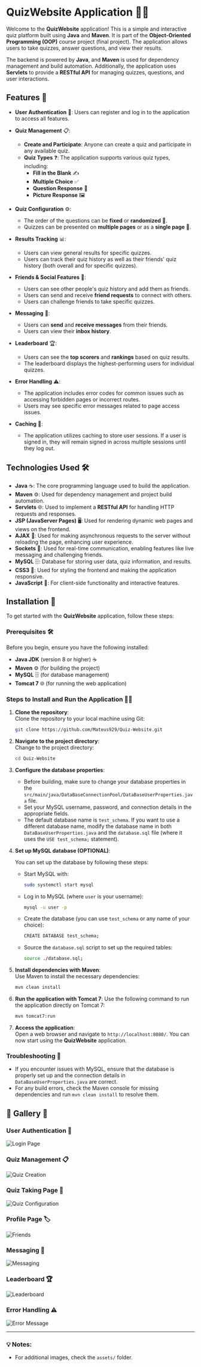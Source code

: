 # QuizWebsite Application 📝🌐

Welcome to the **QuizWebsite** application! This is a simple and interactive quiz platform built using **Java** and **Maven**. It is part of the **Object-Oriented Programming (OOP)** course project (final project). The application allows users to take quizzes, answer questions, and view their results.

The backend is powered by **Java**, and **Maven** is used for dependency management and build automation. Additionally, the application uses **Servlets** to provide a **RESTful API** for managing quizzes, questions, and user interactions.

## Features 🚀

- **User Authentication** 🔑: Users can register and log in to the application to access all features.

- **Quiz Management** 📋:
   - **Create and Participate**: Anyone can create a quiz and participate in any available quiz.
   - **Quiz Types** ❓: The application supports various quiz types, including:
      - **Fill in the Blank** ✍️
      - **Multiple Choice** ✅
      - **Question Response** 📝
      - **Picture Response** 🖼️

- **Quiz Configuration** ⚙️:
   - The order of the questions can be **fixed** or **randomized** 🔀.
   - Quizzes can be presented on **multiple pages** or as a **single page** 📄.

- **Results Tracking** 📊:
   - Users can view general results for specific quizzes.
   - Users can track their quiz history as well as their friends' quiz history (both overall and for specific quizzes).

- **Friends & Social Features** 👥:
   - Users can see other people's quiz history and add them as friends.
   - Users can send and receive **friend requests** to connect with others.
   - Users can challenge friends to take specific quizzes.

- **Messaging** 📧:
   - Users can **send** and **receive messages** from their friends.
   - Users can view their **inbox history**.

- **Leaderboard** 🏆:
   - Users can see the **top scorers** and **rankings** based on quiz results.
   - The leaderboard displays the highest-performing users for individual quizzes.

- **Error Handling** ⚠️:
    - The application includes error codes for common issues such as accessing forbidden pages or incorrect routes.
    - Users may see specific error messages related to page access issues.

- **Caching** 💾:
    - The application utilizes caching to store user sessions. If a user is signed in, they will remain signed in across multiple sessions until they log out.

## Technologies Used 🛠️

- **Java** ☕: The core programming language used to build the application.
- **Maven** ⚙️: Used for dependency management and project build automation.
- **Servlets** 🌐: Used to implement a **RESTful API** for handling HTTP requests and responses.
- **JSP (JavaServer Pages)** 🖥️: Used for rendering dynamic web pages and views on the frontend.
- **AJAX** 🔄: Used for making asynchronous requests to the server without reloading the page, enhancing user experience.
- **Sockets** 🔌: Used for real-time communication, enabling features like live messaging and challenging friends.
- **MySQL** 🗄️: Database for storing user data, quiz information, and results.
- **CSS3** 🎨: Used for styling the frontend and making the application responsive.
- **JavaScript** 📜: For client-side functionality and interactive features.


## Installation 🚀

To get started with the **QuizWebsite** application, follow these steps:

### Prerequisites 🛠️
Before you begin, ensure you have the following installed:
- **Java JDK** (version 8 or higher) ☕
- **Maven** ⚙️ (for building the project)
- **MySQL** 🗄️ (for database management)
- **Tomcat 7** 🌐 (for running the web application)

### Steps to Install and Run the Application 🏃‍♂️

1. **Clone the repository**:  
   Clone the repository to your local machine using Git:
   ```bash
   git clone https://github.com/Mateus929/Quiz-Website.git
   ```

2. **Navigate to the project directory**:  
   Change to the project directory:
   ```bash
   cd Quiz-Website
   ```

3. **Configure the database properties**:
    - Before building, make sure to change your database properties in the `src/main/java/DataBaseConnectionPool/DataBaseUserProperties.java` file.
    - Set your MySQL username, password, and connection details in the appropriate fields.
    - The default database name is `test_schema`. If you want to use a different database name, modify the database name in both `DataBaseUserProperties.java` and the `database.sql` file (where it uses the `USE test_schema;` statement).

4. **Set up MySQL database (OPTIONAL)**:

   You can set up the database by following these steps:
    - Start MySQL with:
      ```bash
      sudo systemctl start mysql
      ```
    - Log in to MySQL (where `user` is your username):
      ```bash
      mysql -u user -p
      ```
    - Create the database (you can use `test_schema` or any name of your choice):
      ```bash
      CREATE DATABASE test_schema;
      ```
    - Source the `database.sql` script to set up the required tables:
      ```bash
      source ./database.sql;
      ```

5. **Install dependencies with Maven**:  
   Use Maven to install the necessary dependencies:
   ```bash
   mvn clean install
   ```

6. **Run the application with Tomcat 7**:
   Use the following command to run the application directly on Tomcat 7:
   ```bash
   mvn tomcat7:run
   ```

7. **Access the application**:  
   Open a web browser and navigate to `http://localhost:8080/`. You can now start using the **QuizWebsite** application.

### Troubleshooting 🔧

- If you encounter issues with MySQL, ensure that the database is properly set up and the connection details in `DataBaseUserProperties.java` are correct.
- For any build errors, check the Maven console for missing dependencies and run `mvn clean install` to resolve them.

## 📸 Gallery 🎨

### **User Authentication** 🔑
![Login Page](assets/login.png)

### **Quiz Management** 📋
![Quiz Creation](assets/quiz_creation.png)

### **Quiz Taking Page** 📝
![Quiz Configuration](assets/quizz_taking.png)

### **Profile Page** 🏷️
![Friends](assets/profile-page.png)

### **Messaging** 📧
![Messaging](assets/mail.png)

### **Leaderboard** 🏆
![Leaderboard](assets/leaderboard.png)

### **Error Handling** ⚠️
![Error Message](assets/error.png)


---

### 💡 Notes:
- For additional images, check the `assets/` folder.
